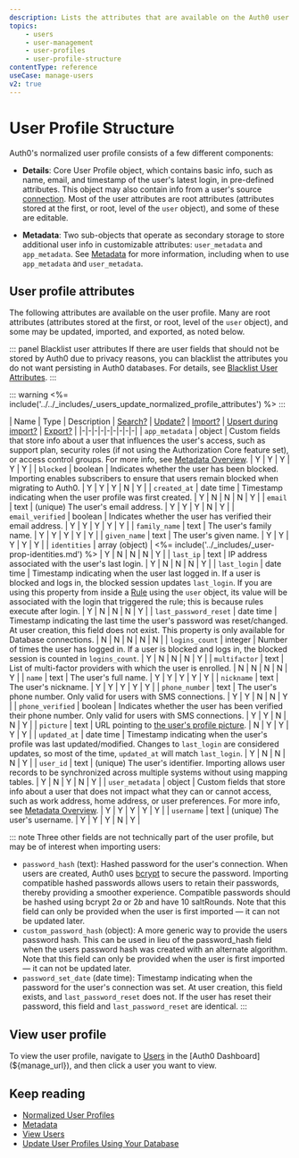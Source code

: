 ```yaml
---
description: Lists the attributes that are available on the Auth0 user profile
topics:
    - users
    - user-management
    - user-profiles
    - user-profile-structure
contentType: reference
useCase: manage-users
v2: true
---
```


# User Profile Structure

Auth0's normalized user profile consists of a few different components: 

* **Details**: Core User Profile object, which contains basic info, such as name, email, and timestamp of the user's latest login, in pre-defined attributes. This object may also contain info from a user's source [connection](/connections). Most of the user attributes are root attributes (attributes stored at the first, or root, level of the `user` object), and some of these are editable.

* **Metadata**: Two sub-objects that operate as secondary storage to store additional user info in customizable attributes: `user_metadata` and `app_metadata`. See [Metadata](/users/concepts/overview-user-metadata) for more information, including when to use `app_metadata` and `user_metadata`.

## User profile attributes

The following attributes are available on the user profile. Many are root attributes (attributes stored at the first, or root, level of the `user` object), and some may be updated, imported, and exported, as noted below.

::: panel Blacklist user attributes
If there are user fields that should not be stored by Auth0 due to privacy reasons, you can blacklist the attributes you do not want persisting in Auth0 databases. For details, see [Blacklist User Attributes](/security/blacklisting-attributes).
:::

::: warning
<%= include('../../_includes/_users_update_normalized_profile_attributes') %>
:::

| Name             | Type | Description | [Search?](/users/search) | [Update?](/api/management/guides/users/update-root-attributes-users) | [Import?](/users/guides/bulk-user-imports) | [Upsert during import?](/users/guides/bulk-user-imports#request-bulk-import) | [Export?](/users/guides/bulk-user-exports) |
|-|-|-|-|-|-|-|-|-|
| `app_metadata`   | object | Custom fields that store info about a user that influences the user's access, such as support plan, security roles (if not using the Authorization Core feature set), or access control groups. For more info, see [Metadata Overview](/users/concepts/overview-user-metadata). | Y | Y | Y | Y | Y |
| `blocked`        | boolean | Indicates whether the user has been blocked. Importing enables subscribers to ensure that users remain blocked when migrating to Auth0. | Y | Y | Y | N | Y |
| `created_at`     | date time | Timestamp indicating when the user profile was first created. | Y | N | N | N | Y |
| `email`          | text | (unique) The user's email address. | Y | Y | Y | N | Y |
| `email_verified` | boolean | Indicates whether the user has verified their email address. | Y | Y | Y | Y | Y |
| `family_name` | text | The user's family name. | Y | Y | Y | Y | Y |
| `given_name` | text | The user's given name. | Y | Y | Y | Y | Y |
| `identities`     | array (object) | <%= include('../_includes/_user-prop-identities.md') %> |  Y | N | N | N | Y |
| `last_ip`       | text | IP address associated with the user's last login. | Y | N | N | N | Y |
| `last_login`    | date time | Timestamp indicating when the user last logged in. If a user is blocked and logs in, the blocked session updates `last_login`. If you are using this property from inside a [Rule](/rules) using the `user` object, its value will be associated with the login that triggered the rule; this is because rules execute after login. | Y | N | N | N | Y |
| `last_password_reset` | date time | Timestamp indicating the last time the user's password was reset/changed. At user creation, this field does not exist. This property is only available for Database connections. | N | N | N | N | N |
| `logins_count` | integer | Number of times the user has logged in. If a user is blocked and logs in, the blocked session is counted in `logins_count`. | Y | N | N | N | Y |
| `multifactor`   | text | List of multi-factor providers with which the user is enrolled. | N | N | N | N | Y |
| `name`          | text | The user's full name. | Y | Y | Y | Y | Y |
| `nickname`      | text | The user's nickname. | Y | Y | Y | Y | Y |
| `phone_number` | text | The user's phone number. Only valid for users with SMS connections. | Y | Y | N | N | Y |
| `phone_verified` | boolean | Indicates whether the user has been verified their phone number. Only valid for users with SMS connections. | Y | Y | N | N | Y |
| `picture` | text | URL pointing to [the user's profile picture](/users/guides/change-user-pictures). | N | Y | Y | Y | Y |
| `updated_at` | date time | Timestamp indicating when the user's profile was last updated/modified. Changes to `last_login` are considered updates, so most of the time, `updated_at` will match `last_login`. | Y | N | N | N | Y |
| `user_id` | text | (unique) The user's identifier. Importing allows user records to be synchronized across multiple systems without using mapping tables. | Y | N | Y | N | Y |
| `user_metadata` | object | Custom fields that store info about a user that does not impact what they can or cannot access, such as work address, home address, or user preferences. For more info, see [Metadata Overview](/users/concepts/overview-user-metadata). | Y | Y | Y | Y | Y |
| `username` | text | (unique) The user's username. | Y | Y | Y | N | Y |

::: note
Three other fields are not technically part of the user profile, but may be of interest when importing users:

* `password_hash` (text): Hashed password for the user's connection. When users are created, Auth0 uses [bcrypt](https://auth0.com/blog/hashing-in-action-understanding-bcrypt/) to secure the password. Importing compatible hashed passwords allows users to retain their passwords, thereby providing a smoother experience. Compatible passwords should be hashed using bcrypt $2a$ or $2b$ and have 10 saltRounds. Note that this field can only be provided when the user is first imported — it can not be updated later.
* `custom_password_hash` (object): A more generic way to provide the users password hash. This can be used in lieu of the password_hash field when the users password hash was created with an alternate algorithm. Note that this field can only be provided when the user is first imported — it can not be updated later.
* `password_set_date` (date time): Timestamp indicating when the password for the user's connection was set. At user creation, this field exists, and `last_password_reset` does not. If the user has reset their password, this field and `last_password_reset` are identical.
:::

## View user profile

To view the user profile, navigate to [Users](${manage_url}/#/users) in the [Auth0 Dashboard](${manage_url}), and then click a user you want to view.

## Keep reading

* [Normalized User Profiles](/users/normalized)
* [Metadata](/users/concepts/overview-user-metadata)
* [View Users](/users/guides/view-users)
* [Update User Profiles Using Your Database](/users/guides/update-user-profiles-using-your-database)
